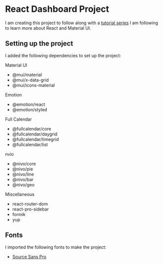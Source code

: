 # React Dashboard Project

I am creating this project to follow along with a [tutorial series](https://www.youtube.com/watch?v=wYpCWwD1oz0&ab_channel=EdRoh) I am following to learn more about React and Material UI.

## Setting up the project

I added the following dependencies to set up the project:

Material UI

- @mui/material
- @mui/x-data-grid
- @mui/icons-material

Emotion

- @emotion/react
- @emotion/styled

Full Calendar

- @fullcalendar/core
- @fullcalendar/daygrid
- @fullcalendar/timegrid
- @fullcalendar/list

nvio

- @nivo/core
- @nivo/pie
- @nivo/line
- @nivo/bar
- @nivo/geo

Miscellaneous

- react-router-dom
- react-pro-sidebar
- formik
- yup

## Fonts

I imported the following fonts to make the project:

- [Source Sans Pro](https://fonts.google.com/specimen/Source+Sans+Pro)
